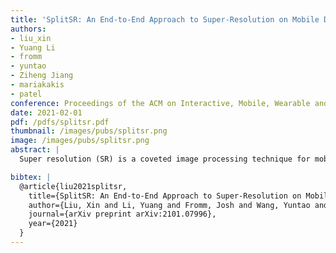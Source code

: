 ```yaml
---
title: 'SplitSR: An End-to-End Approach to Super-Resolution on Mobile Devices'
authors:
- liu_xin
- Yuang Li
- fromm
- yuntao
- Ziheng Jiang
- mariakakis
- patel
conference: Proceedings of the ACM on Interactive, Mobile, Wearable and Ubiquitous Technologies (IMWUT), 2021
date: 2021-02-01
pdf: /pdfs/splitsr.pdf
thumbnail: /images/pubs/splitsr.png
image: /images/pubs/splitsr.png
abstract: |
  Super resolution (SR) is a coveted image processing technique for mobile apps ranging from the basic camera apps to mobile health. Existing SR algorithms rely on deep learning models with significant memory requirements, so they have yet to be deployed on mobile devices and instead operate in the cloud to achieve feasible inference time. This shortcoming prevents existing SR methods from being used in applications that require near real-time latency. In this work, we demonstrate state-of-the-art latency and accuracy for on-device super-resolution using a novel hybrid architecture called SplitSR and a novel lightweight residual block called SplitSRBlock. The SplitSRBlock supports channel-splitting, allowing the residual blocks to retain spatial information while reducing the computation in the channel dimension. SplitSR has a hybrid design consisting of standard convolutional blocks and lightweight residual blocks, allowing people to tune SplitSR for their computational budget. We evaluate our system on a low-end ARM CPU, demonstrating both higher accuracy and up to 5 times faster inference than previous approaches. We then deploy our model onto a smartphone in an app called ZoomSR to demonstrate the first-ever instance of on-device, deep learning-based SR. We conducted a user study with 15 participants to have them assess the perceived quality of images that were post-processed by SplitSR. Relative to bilinear interpolation --- the existing standard for on-device SR --- participants showed a statistically significant preference when looking at both images (Z=-9.270, p<0.01) and text (Z=-6.486, p<0.01).

bibtex: |
  @article{liu2021splitsr,
    title={SplitSR: An End-to-End Approach to Super-Resolution on Mobile Devices},
    author={Liu, Xin and Li, Yuang and Fromm, Josh and Wang, Yuntao and Jiang, Ziheng and Mariakakis, Alex and Patel, Shwetak},
    journal={arXiv preprint arXiv:2101.07996},
    year={2021}
  }
---
```

